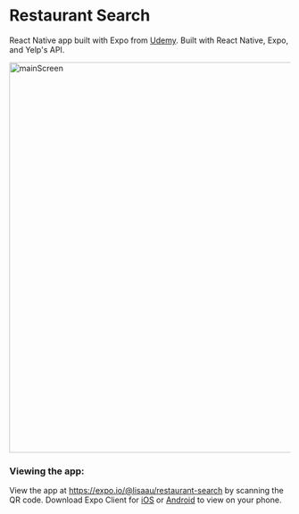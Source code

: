 # Restaurant Search

React Native app built with Expo from [Udemy](https://www.udemy.com/course/the-complete-react-native-and-redux-course/). Built with React Native, Expo, and Yelp's API.

<img src="/assets/mainScreen.png" alt="mainScreen" height=700 />

### Viewing the app:

View the app at https://expo.io/@lisaau/restaurant-search by scanning the QR code. Download Expo Client for [iOS](https://itunes.apple.com/app/apple-store/id982107779) or [Android](https://play.google.com/store/apps/details?id=host.exp.exponent) to view on your phone.


